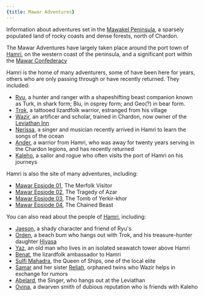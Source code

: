 ```yaml
---
{title: Mawar Adventures}
---
```

Information about adventures set in the [Mawakel Peninsula](<../../gazetteer/west-coast/mawar-confederacy/mawakel-peninsula.md>), a sparsely populated land of rocky coasts and dense forests, north of Chardon. 

The Mawar Adventures have largely taken place around the port town of [Hamri](<../../gazetteer/west-coast/mawar-confederacy/hamri.md>), on the western coast of the peninsula, and a significant port within the [Mawar Confederacy](<../../gazetteer/west-coast/mawar-confederacy/mawar-confederacy.md>)

Hamri is the home of many adventurers, some of have been here for years, others who are only passing through or have recently returned. They included:
- [Ryu](<../../people/pcs/mawar-confederacy/ryu.md>), a hunter and ranger with a shapeshifting beast companion known as Turk, in shark form; Blu, in osprey form; and Geo(?) in bear form. 
- [Trok](<../../people/pcs/mawar-confederacy/trok.md>), a tattooed lizardfolk warrior, estranged from his village
- [Wazir](<../../people/pcs/mawar-confederacy/wazir.md>), an artificer and scholar, trained in Chardon, now owner of the [Leviathan Inn](<../../gazetteer/west-coast/mawar-confederacy/leviathan-inn.md>)
- [Nerissa](<../../people/pcs/mawar-confederacy/nerissa.md>), a singer and musician recently arrived in Hamri to learn the songs of the ocean
- [Ander](<../../people/pcs/mawar-confederacy/ander.md>), a warrior from Hamri, who was away for twenty years serving in the Chardon legions, and has recently returned
- [Kaleho](<../../people/pcs/mawar-confederacy/kaleho.md>), a sailor and rogue who often visits the port of Hamri on his journeys

Hamri is also the site of many adventures, including:
- [Mawar Epsiode 01](<episodes/mawar-epsiode-01.md>), The Merfolk Visitor
- [Mawar Epsiode 02](<episodes/mawar-epsiode-02.md>), The Tragedy of Azar
- [Mawar Epsiode 03](<episodes/mawar-epsiode-03.md>), The Tomb of Yerkir-khor
- [Mawar Epsiode 04](<episodes/mawar-epsiode-04.md>), The Chained Beast

You can also read about the people of [Hamri](<../../gazetteer/west-coast/mawar-confederacy/hamri.md>), including:
- [Jaeson](<../../people/mawarans/jaeson.md>), a shady character and friend of Ryu's
- [Orden](<../../people/mawarans/orden.md>), a beach bum who hangs out with Trok, and his treasure-hunter daughter [Hiyasa](<../../people/mawarans/hiyasa.md>)
- [Yaz](<../../people/mawarans/yaz.md>), an old man who lives in an isolated seawatch tower above Hamri
- [Benat](<../../people/lizardfolk/benat.md>), the lizardfolk ambassador to Hamri
- [Sulfi Mahadra](<../../people/mawarans/sulfi-mahadra.md>), the Queen of Ships, one of the local elite
- [Samar](<../../people/mawarans/samar.md>) and her sister [Reliah](<../../people/mawarans/reliah.md>), orphaned twins who Wazir helps in exchange for rumors
- [Abelard](<../../people/mawarans/abelard.md>), the Singer, who hangs out at the Leviathan
- [Ovina](<../../people/dwarves/ovina.md>), a dwarven smith of dubious reputation who is friends with Kaleho

